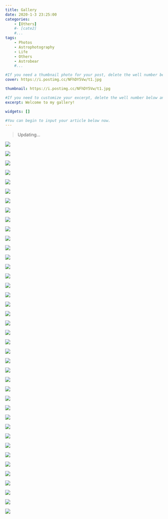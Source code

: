 ```yaml
---
title: Gallery
date: 2020-1-3 23:25:00
categories: 
	- [Others]
	#- [cate2]
	#...
tags: 
	- Photos
	- Astrophotography
	- Life
	- Others
	- Astrobear
	#...

#If you need a thumbnail photo for your post, delete the well number below and finish the directory.
cover: https://i.postimg.cc/NFhDY5Vw/t1.jpg

thumbnail: https://i.postimg.cc/NFhDY5Vw/t1.jpg

#If you need to customize your excerpt, delete the well number below and input something. You can also input <!-- more --> in your article to divide the excerpt and other contents.
excerpt: Welcome to my gallery!

widgets: []

#You can begin to input your article below now.
---
```


> Updating...

<div class="justified-gallery">




![](https://i.postimg.cc/s21nsFns/g1.jpg)

![](https://i.postimg.cc/zfbGWBdM/g2.jpg)

![](https://i.postimg.cc/g0CkKWQ0/g3.jpg)

![](https://i.postimg.cc/wvDxfrYQ/g4.jpg)

![](https://i.postimg.cc/8zZy2kmZ/g5.jpg)

![](https://i.postimg.cc/VkHNdMFn/g6.jpg)

![](https://i.postimg.cc/P5qxXK1d/g7.jpg)

![](https://i.postimg.cc/rFjs270h/g8.jpg)

![](https://i.postimg.cc/brR01L6m/g9.jpg)

![](https://i.postimg.cc/Bb3c8RC8/g10.jpg)

![](https://i.postimg.cc/52rB5X3W/g11.jpg)

![](https://i.postimg.cc/rF8NqXm3/g12.jpg)

![](https://i.postimg.cc/Y2NxcqpQ/g13.jpg)

![](https://i.postimg.cc/8zcdrRLb/g14.jpg)

![](https://i.postimg.cc/768ScjdB/g15.jpg)

![](https://i.postimg.cc/GtbG3GcG/g16.jpg)

![](https://i.postimg.cc/7hBGxRtr/g17.jpg)

![](https://i.postimg.cc/nzJQTB9g/g18.jpg)

![](https://i.postimg.cc/wvQRrMhv/g19.jpg)

![](https://i.postimg.cc/jqvJQWx3/g20.jpg)

![](https://i.postimg.cc/WzpqcVn7/g21.jpg)

![](https://i.postimg.cc/CL1nvFdh/g22.jpg)

![](https://i.postimg.cc/J42Dv9Bb/g23.jpg)

![](https://i.postimg.cc/jSnwbZzB/g24.jpg)

![](https://i.postimg.cc/vTSTRVDQ/g25.jpg)

![](https://i.postimg.cc/ncCM40wM/g26.jpg)

![](https://i.postimg.cc/448mHrPr/g27.jpg)

![](https://i.postimg.cc/NFhYRky2/g28.jpg)

![](https://i.postimg.cc/VkZxjWps/g29.jpg)

![](https://i.postimg.cc/qv7fh5mZ/g30.jpg)

![](https://i.postimg.cc/6Q7DzGxr/g31.jpg)

![](https://i.postimg.cc/NMmZvqML/g32.jpg)

![](https://i.postimg.cc/fTwppPhT/g33.jpg)

![](https://i.postimg.cc/hGHNYPKH/g35.jpg)

![](https://i.postimg.cc/s2ZN5d5K/g36.jpg)

![](https://i.postimg.cc/WbWWKbnX/g37.jpg)

![](https://i.postimg.cc/K8C9GqCT/g38.jpg)

![](https://i.postimg.cc/zGyt1Z25/g39.jpg)

![](https://i.postimg.cc/X771Qywr/g41.jpg)

![](https://i.postimg.cc/h403L07F/g42.jpg)

</div>
